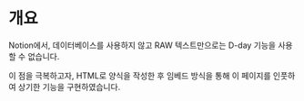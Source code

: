 # 개요
Notion에서, 데이터베이스를 사용하지 않고 RAW 텍스트만으로는 D-day 기능을 사용할 수 없습니다.

이 점을 극복하고자, HTML로 양식을 작성한 후 임베드 방식을 통해 이 페이지를 인풋하여 상기한 기능을 구현하였습니다.

